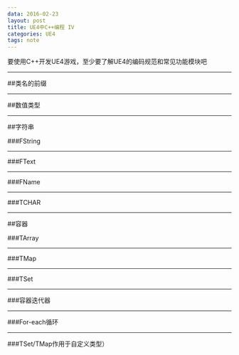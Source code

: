 ```yaml
---
data: 2016-02-23
layout: post
title: UE4中C++编程 IV
categories: UE4
tags: note
---
```


要使用C++开发UE4游戏，至少要了解UE4的编码规范和常见功能模块吧



-----------------------------
##类名的前缀



-----------------------------
##数值类型


------------------------------
##字符串


###FString


------------------
###FText



------------------
###FName



------------------------
###TCHAR




----------------------
##容器


###TArray




------------------------
###TMap




---------------------------
###TSet




----------------------------
###容器迭代器



------------------------
###For-each循环




-----------------------------
###TSet/TMap作用于自定义类型）
